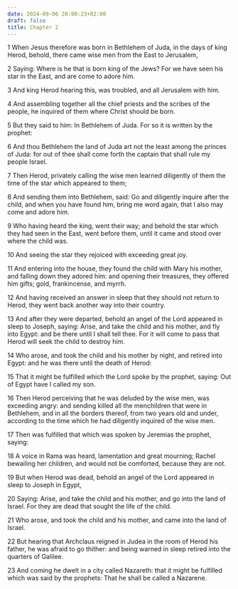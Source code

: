 ```yaml
---
date: 2024-09-06 20:00:23+02:00
draft: false
title: Chapter 2
---
```




1 When Jesus therefore was born in Bethlehem of Juda, in the days of king Herod, behold, there came wise men from the East to Jerusalem,

2 Saying: Where is he that is born king of the Jews? For we have seen his star in the East, and are come to adore him.

3 And king Herod hearing this, was troubled, and all Jerusalem with him.

4 And assembling together all the chief priests and the scribes of the people, he inquired of them where Christ should be born.

5 But they said to him: In Bethlehem of Juda. For so it is written by the prophet:

6 And thou Bethlehem the land of Juda art not the least among the princes of Juda: for out of thee shall come forth the captain that shall rule my people Israel.

7 Then Herod, privately calling the wise men learned diligently of them the time of the star which appeared to them;

8 And sending them into Bethlehem, said: Go and diligently inquire after the child, and when you have found him, bring me word again, that I also may come and adore him.

9 Who having heard the king, went their way; and behold the star which they had seen in the East, went before them, until it came and stood over where the child was.

10 And seeing the star they rejoiced with exceeding great joy.

11 And entering into the house, they found the child with Mary his mother, and falling down they adored him: and opening their treasures, they offered him gifts; gold, frankincense, and myrrh.

12 And having received an answer in sleep that they should not return to Herod, they went back another way into their country.

13 And after they were departed, behold an angel of the Lord appeared in sleep to Joseph, saying: Arise, and take the child and his mother, and fly into Egypt: and be there until I shall tell thee. For it will come to pass that Herod will seek the child to destroy him.

14 Who arose, and took the child and his mother by night, and retired into Egypt: and he was there until the death of Herod:

15 That it might be fulfilled which the Lord spoke by the prophet, saying: Out of Egypt have I called my son.

16 Then Herod perceiving that he was deluded by the wise men, was exceeding angry: and sending killed all the menchildren that were in Bethlehem, and in all the borders thereof, from two years old and under, according to the time which he had diligently inquired of the wise men.

17 Then was fulfilled that which was spoken by Jeremias the prophet, saying:

18 A voice in Rama was heard, lamentation and great mourning; Rachel bewailing her children, and would not be comforted, because they are not.

19 But when Herod was dead, behold an angel of the Lord appeared in sleep to Joseph in Egypt,

20 Saying: Arise, and take the child and his mother, and go into the land of Israel. For they are dead that sought the life of the child.

21 Who arose, and took the child and his mother, and came into the land of Israel.

22 But hearing that Archclaus reigned in Judea in the room of Herod his father, he was afraid to go thither: and being warned in sleep retired into the quarters of Galilee.

23 And coming he dwelt in a city called Nazareth: that it might be fulfilled which was said by the prophets: That he shall be called a Nazarene.

